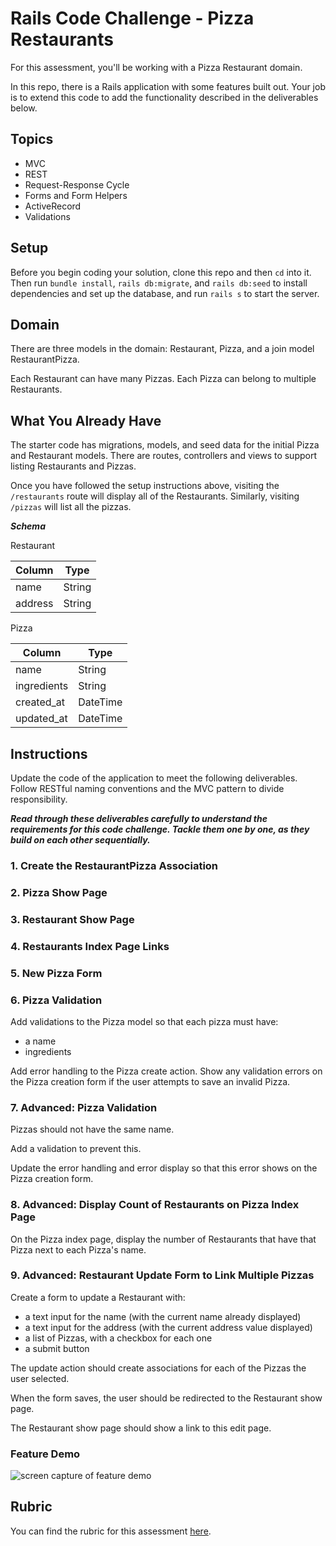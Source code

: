 # Rails Code Challenge - Pizza Restaurants

For this assessment, you'll be working with a Pizza Restaurant domain.

In this repo, there is a Rails application with some features built out. Your job is to extend this code to add the functionality described in the deliverables below.

## Topics

- MVC
- REST
- Request-Response Cycle
- Forms and Form Helpers
- ActiveRecord
- Validations

## Setup

Before you begin coding your solution, clone this repo and then `cd` into it. Then run `bundle install`, `rails db:migrate`, and `rails db:seed` to install dependencies and set up the database, and run `rails s` to start the server.

## Domain

There are three models in the domain: Restaurant, Pizza, and a join model RestaurantPizza.

Each Restaurant can have many Pizzas. Each Pizza can belong to multiple Restaurants.

## What You Already Have

The starter code has migrations, models, and seed data for the initial Pizza and Restaurant models. There are routes, controllers and views to support listing Restaurants and Pizzas.

Once you have followed the setup instructions above, visiting the `/restaurants` route will display all of the Restaurants. Similarly, visiting `/pizzas` will list all the pizzas.

***Schema***

Restaurant

| Column | Type |
| ------------- | ------------- |
| name | String |
| address | String |

Pizza

| Column | Type |
| ------------- | ------------- |
| name  | String  |
| ingredients | String  |
| created_at  | DateTime  |
| updated_at  | DateTime  |

## Instructions

Update the code of the application to meet the following deliverables. Follow RESTful naming conventions and the MVC pattern to divide responsibility.

***Read through these deliverables carefully to understand the requirements for this code challenge. Tackle them one by one, as they build on each other sequentially.***

### 1. Create the RestaurantPizza Association

<!-- Create the join model RestaurantPizza to store the association between Pizzas and Restaurants. Update the schema and models to create the relationship.

Each Restaurant can have many Pizzas. Each Pizza can belong to multiple Restaurants. -->

### 2. Pizza Show Page

<!-- There should be a show page for each Pizza. It should display the name and ingredients. -->

### 3. Restaurant Show Page

<!-- There should be a show page for each Restaurant. It should include: -->

<!-- - the Restaurant's name and address -->
<!-- - a list of the Pizzas it sells -->

<!-- Each pizza in the list should link to that Pizza's show page. -->

### 4. Restaurants Index Page Links

<!-- On the Restaurant index page, each Restaurant's name should link to the restaurant's show page. -->

### 5. New Pizza Form

<!-- Add controller actions and views necessary to show a form to create a new pizza. The form should have: -->

<!-- - an input for the name
- an input for the ingredients
- a dropdown to select an existing restaurant
- a button to save the Pizza -->

<!-- After submitting, the user should be redirected to the new Pizza's show page. -->

### 6. Pizza Validation

Add validations to the Pizza model so that each pizza must have:

- a name
- ingredients

Add error handling to the Pizza create action. Show any validation errors on the Pizza creation form if the user attempts to save an invalid Pizza.

### 7. Advanced: Pizza Validation

Pizzas should not have the same name.

Add a validation to prevent this.

Update the error handling and error display so that this error shows on the Pizza creation form.

### 8. Advanced: Display Count of Restaurants on Pizza Index Page

On the Pizza index page, display the number of Restaurants that have that Pizza next to each Pizza's name.

### 9. Advanced: Restaurant Update Form to Link Multiple Pizzas

Create a form to update a Restaurant with:

- a text input for the name (with the current name already displayed)
- a text input for the address (with the current address value displayed)
- a list of Pizzas, with a checkbox for each one
- a submit button

The update action should create associations for each of the Pizzas the user selected.

When the form saves, the user should be redirected to the Restaurant show page.

The Restaurant show page should show a link to this edit page.

### Feature Demo

![screen capture of feature demo](pizza-features-demo.gif)

## Rubric

You can find the rubric for this assessment [here](https://github.com/learn-co-curriculum/se-rubrics/blob/master/module-2.md).
